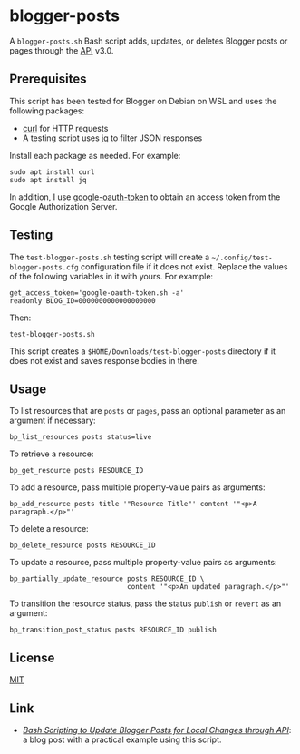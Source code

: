 # blogger-posts #

<!-- Bash script that adds, updates, or deletes Blogger post or page
through API -->

<!-- bash blogger-api curl jq -->

A `blogger-posts.sh` Bash script adds, updates, or deletes Blogger
posts or pages through the
[API](https://developers.google.com/blogger) v3.0.

## Prerequisites ##

This script has been tested for Blogger on Debian on WSL and uses the
following packages:

  * [curl](https://curl.se/) for HTTP requests
  * A testing script uses [jq](https://stedolan.github.io/jq/) to
    filter JSON responses

Install each package as needed.  For example:

``` shell
sudo apt install curl
sudo apt install jq
```

In addition, I use
[google-oauth-token](https://github.com/carmine560/google-oauth-token)
to obtain an access token from the Google Authorization Server.

## Testing ##

The `test-blogger-posts.sh` testing script will create a
`~/.config/test-blogger-posts.cfg` configuration file if it does not
exist.  Replace the values of the following variables in it with
yours.  For example:

``` shell
get_access_token='google-oauth-token.sh -a'
readonly BLOG_ID=0000000000000000000
```

Then:

``` shell
test-blogger-posts.sh
```

This script creates a `$HOME/Downloads/test-blogger-posts` directory
if it does not exist and saves response bodies in there.

## Usage ##

To list resources that are `posts` or `pages`, pass an optional
parameter as an argument if necessary:

``` shell
bp_list_resources posts status=live
```

To retrieve a resource:

``` shell
bp_get_resource posts RESOURCE_ID
```

To add a resource, pass multiple property-value pairs as arguments:

``` shell
bp_add_resource posts title '"Resource Title"' content '"<p>A paragraph.</p>"'
```

To delete a resource:

``` shell
bp_delete_resource posts RESOURCE_ID
```

To update a resource, pass multiple property-value pairs as arguments:

``` shell
bp_partially_update_resource posts RESOURCE_ID \
                             content '"<p>An updated paragraph.</p>"'
```

To transition the resource status, pass the status `publish` or
`revert` as an argument:

``` shell
bp_transition_post_status posts RESOURCE_ID publish
```

## License ##

[MIT](LICENSE.md)

## Link ##

  * [*Bash Scripting to Update Blogger Posts for Local Changes through
    API*](https://carmine560.blogspot.com/2021/04/bash-scripting-to-update-posts-through.html):
    a blog post with a practical example using this script.

